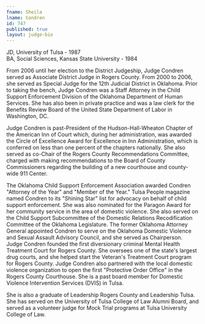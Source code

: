 ```yaml
---
fname: Sheila
lname: Condren
id: 747
published: true
layout: judge-bio
---
```

JD, University of Tulsa - 1987  
BA, Social Sciences, Kansas State University - 1984

From 2006 until her election to the District Judgeship, Judge Condren
served as Associate District Judge in Rogers County. From 2000 to 2006,
she served as Special Judge for the 12th Judicial District in Oklahoma.
Prior to taking the bench, Judge Condren was a Staff Attorney in the
Child Support Enforcement Division of the Oklahoma Department of Human
Services. She has also been in private practice and was a law clerk for
the Benefits Review Board of the United State Department of Labor in
Washington, DC.

Judge Condren is past-President of the Hudson-Hall-Wheaton Chapter of
the American Inn of Court which, during her administration, was awarded
the Circle of Excellence Award for Excellence in Inn Administration,
which is conferred on less than one percent of the chapters nationally.
She also served as co-Chair of the Rogers County Recommendations
Committee, charged with making recommendations to the Board of County
Commissioners regarding the building of a new courthouse and county-wide
911 Center.

The Oklahoma Child Support Enforcement Association awarded Condren
"Attorney of the Year" and "Member of the Year." Tulsa People magazine
named Condren to its "Shining Star" list for advocacy on behalf of child
support enforcement. She was also nominated for the Paragon Award for
her community service in the area of domestic violence. She also served
on the Child Support Subcommittee of the Domestic Relations
Recodification Committee of the Oklahoma Legislature. The former
Oklahoma Attorney General appointed Condren to serve on the Oklahoma
Domestic Violence and Sexual Assault Advisory Council, and she served as
Chairperson. Judge Condren founded the first diversionary criminal
Mental Health Treatment Court for Rogers County. She oversees one of the
state's largest drug courts, and she helped start the Veteran's
Treatment Court program for Rogers County. Judge Condren also partnered
with the local domestic violence organization to open the first
"Protective Order Office" in the Rogers County Courthouse. She is a past
board member for Domestic Violence Intervention Services (DVIS) in
Tulsa.

She is also a graduate of Leadership Rogers County and Leadership Tulsa.
She has served on the University of Tulsa College of Law Alumni Board,
and served as a volunteer judge for Mock Trial programs at Tulsa
University College of Law.
